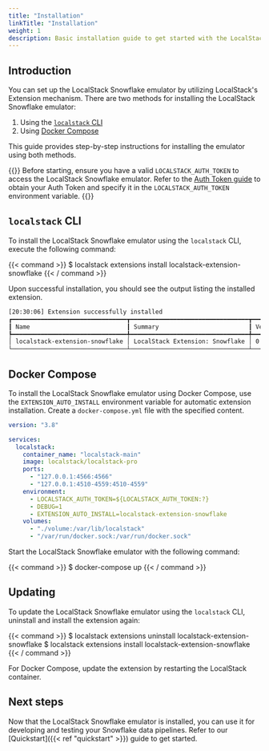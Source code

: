 ```yaml
---
title: "Installation"
linkTitle: "Installation"
weight: 1
description: Basic installation guide to get started with the LocalStack Snowflake emulator
---
```


## Introduction

You can set up the LocalStack Snowflake emulator by utilizing LocalStack's Extension mechanism. There are two methods for installing the LocalStack Snowflake emulator:

1. Using the [`localstack` CLI](https://docs.localstack.cloud/getting-started/installation/#localstack-cli)
2. Using [Docker Compose](https://docs.docker.com/compose/install/)

This guide provides step-by-step instructions for installing the emulator using both methods.

{{<alert type="info">}}
Before starting, ensure you have a valid `LOCALSTACK_AUTH_TOKEN` to access the LocalStack Snowflake emulator. Refer to the [Auth Token guide](https://docs.localstack.cloud/getting-started/auth-token/) to obtain your Auth Token and specify it in the `LOCALSTACK_AUTH_TOKEN` environment variable.
{{</alert>}}

## `localstack` CLI

To install the LocalStack Snowflake emulator using the `localstack` CLI, execute the following command:

{{< command >}}
$ localstack extensions install localstack-extension-snowflake
{{< / command >}}

Upon successful installation, you should see the output listing the installed extension.

```bash 
[20:30:06] Extension successfully installed                                                 extensions.py:86
┏━━━━━━━━━━━━━━━━━━━━━━━━━━━━━━━━┳━━━━━━━━━━━━━━━━━━━━━━━━━━━━━━━━━┳━━━━━━━━━┳━━━━━━━━━━━━┳━━━━━━━━━━━━━┓
┃ Name                           ┃ Summary                         ┃ Version ┃ Author     ┃ Plugin name ┃
┡━━━━━━━━━━━━━━━━━━━━━━━━━━━━━━━━╇━━━━━━━━━━━━━━━━━━━━━━━━━━━━━━━━━╇━━━━━━━━━╇━━━━━━━━━━━━╇━━━━━━━━━━━━━┩
│ localstack-extension-snowflake │ LocalStack Extension: Snowflake │ 0.1.22  │ LocalStack │ snowflake   │
└────────────────────────────────┴─────────────────────────────────┴─────────┴────────────┴─────────────┘
```

## Docker Compose

To install the LocalStack Snowflake emulator using Docker Compose, use the `EXTENSION_AUTO_INSTALL` environment variable for automatic extension installation. Create a `docker-compose.yml` file with the specified content.

```yaml
version: "3.8"

services:
  localstack:
    container_name: "localstack-main"
    image: localstack/localstack-pro
    ports:
      - "127.0.0.1:4566:4566"
      - "127.0.0.1:4510-4559:4510-4559"
    environment:
      - LOCALSTACK_AUTH_TOKEN=${LOCALSTACK_AUTH_TOKEN:?}
      - DEBUG=1
      - EXTENSION_AUTO_INSTALL=localstack-extension-snowflake
    volumes:
      - "./volume:/var/lib/localstack"
      - "/var/run/docker.sock:/var/run/docker.sock"
```

Start the LocalStack Snowflake emulator with the following command:

{{< command >}}
$ docker-compose up
{{< / command >}}

## Updating

To update the LocalStack Snowflake emulator using the `localstack` CLI, uninstall and install the extension again:

{{< command >}}
$ localstack extensions uninstall localstack-extension-snowflake
$ localstack extensions install localstack-extension-snowflake
{{< / command >}}

For Docker Compose, update the extension by restarting the LocalStack container.

## Next steps

Now that the LocalStack Snowflake emulator is installed, you can use it for developing and testing your Snowflake data pipelines. Refer to our [Quickstart]({{< ref "quickstart" >}}) guide to get started.
